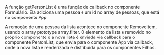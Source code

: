 A função getPersonList é uma função de callback no componente Formulário. Ela adiciona uma pessoa e um id no array de pessoas, que está no componente App

A remoção de uma pessoa da lista acontece no componente RemoveItem, usando o array prototype array.filter. O elemento da lista é removido no próprio componente e a nova lista é enviada via callback para o componente PersonList, que envia para o componente App via callback, onde a nova lista é renderizada e distribuida para os componentes Filhos.